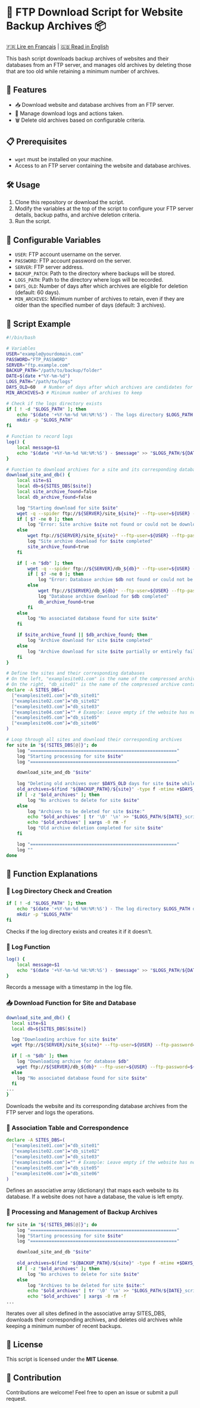 # 💾 FTP Download Script for Website Backup Archives 📦

[🇫🇷 Lire en Français](README.md) | [🇬🇧 Read in English](README_EN.md)

This bash script downloads backup archives of websites and their databases from an FTP server, and manages old archives by deleting those that are too old while retaining a minimum number of archives.

## 🌟 Features

- 📥 Download website and database archives from an FTP server.
- 📝 Manage download logs and actions taken.
- 🗑️ Delete old archives based on configurable criteria.

## 📋 Prerequisites

- `wget` must be installed on your machine.
- Access to an FTP server containing the website and database archives.

## 🛠️ Usage

1. Clone this repository or download the script.
2. Modify the variables at the top of the script to configure your FTP server details, backup paths, and archive deletion criteria.
3. Run the script.

## 🔧 Configurable Variables

- `USER`: FTP account username on the server.
- `PASSWORD`: FTP account password on the server.
- `SERVER`: FTP server address.
- `BACKUP_PATCH`: Path to the directory where backups will be stored.
- `LOGS_PATH`: Path to the directory where logs will be recorded.
- `DAYS_OLD`: Number of days after which archives are eligible for deletion (default: 60 days).
- `MIN_ARCHIVES`: Minimum number of archives to retain, even if they are older than the specified number of days (default: 3 archives).

## 📝 Script Example

```bash
#!/bin/bash

# Variables
USER="example@yourdomain.com"
PASSWORD="FTP_PASSWORD"
SERVER="ftp.example.com"
BACKUP_PATH="/path/to/backup/folder"
DATE=$(date +"%Y-%m-%d")
LOGS_PATH="/path/to/logs"
DAYS_OLD=60   # Number of days after which archives are candidates for deletion
MIN_ARCHIVES=3 # Minimum number of archives to keep

# Check if the logs directory exists
if [ ! -d "$LOGS_PATH" ]; then
    echo "$(date '+%Y-%m-%d %H:%M:%S') - The logs directory $LOGS_PATH does not exist. Creating..."
    mkdir -p "$LOGS_PATH"
fi

# Function to record logs
log() {
    local message=$1
    echo "$(date '+%Y-%m-%d %H:%M:%S') - $message" >> "$LOGS_PATH/${DATE}_script_backup_logs"
}

# Function to download archives for a site and its corresponding database
download_site_and_db() {
    local site=$1
    local db=${SITES_DBS[$site]}
    local site_archive_found=false
    local db_archive_found=false

    log "Starting download for site $site"
    wget -q --spider ftp://${SERVER}/site_${site}* --ftp-user=${USER} --ftp-password=${PASSWORD}
    if [ $? -ne 0 ]; then
        log "Error: Site archive $site not found or could not be downloaded"
    else
        wget ftp://${SERVER}/site_${site}* --ftp-user=${USER} --ftp-password=${PASSWORD} -P ${BACKUP_PATH}/${site}
        log "Site archive download for $site completed"
        site_archive_found=true
    fi

    if [ -n "$db" ]; then
        wget -q --spider ftp://${SERVER}/db_${db}* --ftp-user=${USER} --ftp-password=${PASSWORD}
        if [ $? -ne 0 ]; then
            log "Error: Database archive $db not found or could not be downloaded"
        else
            wget ftp://${SERVER}/db_${db}* --ftp-user=${USER} --ftp-password=${PASSWORD} -P ${BACKUP_PATH}/${site}
            log "Database archive download for $db completed"
            db_archive_found=true
        fi
    else
        log "No associated database found for site $site"
    fi

    if $site_archive_found || $db_archive_found; then
        log "Archive download for site $site completed"
    else
        log "Archive download for site $site partially or entirely failed"
    fi
}

# Define the sites and their corresponding databases
# On the left, "examplesite01.com" is the name of the compressed archive containing the website files
# On the right, "db_site01" is the name of the compressed archive containing the database dump
declare -A SITES_DBS=(
  ["examplesite01.com"]="db_site01"
  ["examplesite02.com"]="db_site02"
  ["examplesite03.com"]="db_site03"
  ["examplesite04.com"]="" # Example: Leave empty if the website has no database
  ["examplesite05.com"]="db_site05"
  ["examplesite06.com"]="db_site06"
)

# Loop through all sites and download their corresponding archives
for site in "${!SITES_DBS[@]}"; do
    log "======================================================="
    log "Starting processing for site $site"
    log "======================================================="

    download_site_and_db "$site"
    
    log "Deleting old archives over $DAYS_OLD days for site $site while keeping the latest $MIN_ARCHIVES"
    old_archives=$(find "${BACKUP_PATH}/${site}" -type f -mtime +$DAYS_OLD -print0 | sort -rz | tail -n +$((MIN_ARCHIVES+1)))
    if [ -z "$old_archives" ]; then
        log "No archives to delete for site $site"
    else
        log "Archives to be deleted for site $site:"
        echo "$old_archives" | tr '\0' '\n' >> "$LOGS_PATH/${DATE}_script_backup_logs"
        echo "$old_archives" | xargs -0 rm -f
        log "Old archive deletion completed for site $site"
    fi

    log "======================================================="
    log ""
done
```

## 📖 Function Explanations
### 📁 Log Directory Check and Creation

```bash
if [ ! -d "$LOGS_PATH" ]; then
    echo "$(date '+%Y-%m-%d %H:%M:%S') - The log directory $LOGS_PATH does not exist. Creating..."
    mkdir -p "$LOGS_PATH"
fi
```
Checks if the log directory exists and creates it if it doesn't.

### 📝 Log Function
```bash
log() {
    local message=$1
    echo "$(date '+%Y-%m-%d %H:%M:%S') - $message" >> "$LOGS_PATH/${DATE}_script_backup_logs"
}
```
Records a message with a timestamp in the log file.

### 📥 Download Function for Site and Database
```bash
download_site_and_db() {
  local site=$1
  local db=${SITES_DBS[$site]}

  log "Downloading archive for site $site"
  wget ftp://${SERVER}/site_${site}* --ftp-user=${USER} --ftp-password=${PASSWORD} -P ${BACKUP_PATCH}/${site}

  if [ -n "$db" ]; then
    log "Downloading archive for database $db"
    wget ftp://${SERVER}/db_${db}* --ftp-user=${USER} --ftp-password=${PASSWORD} -P ${BACKUP_PATCH}/${site}
  else
    log "No associated database found for site $site"
  fi
...
}
```
Downloads the website and its corresponding database archives from the FTP server and logs the operations.

### 🔗 Association Table and Correspondence

```bash
declare -A SITES_DBS=(
  ["examplesite01.com"]="db_site01"
  ["examplesite02.com"]="db_site02"
  ["examplesite03.com"]="db_site03"
  ["examplesite04.com"]="" # Example: Leave empty if the website has no database
  ["examplesite05.com"]="db_site05"
  ["examplesite06.com"]="db_site06"
)
```
Defines an associative array (dictionary) that maps each website to its database. If a website does not have a database, the value is left empty.

### 🔄 Processing and Management of Backup Archives
```bash
for site in "${!SITES_DBS[@]}"; do
    log "======================================================="
    log "Starting processing for site $site"
    log "======================================================="

    download_site_and_db "$site"
    
    old_archives=$(find "${BACKUP_PATH}/${site}" -type f -mtime +$DAYS_OLD -print0 | sort -rz | tail -n +$((MIN_ARCHIVES+1)))
    if [ -z "$old_archives" ]; then
        log "No archives to delete for site $site"
    else
        log "Archives to be deleted for site $site:"
        echo "$old_archives" | tr '\0' '\n' >> "$LOGS_PATH/${DATE}_script_backup_logs"
        echo "$old_archives" | xargs -0 rm -f
...
```
Iterates over all sites defined in the associative array SITES_DBS, downloads their corresponding archives, and deletes old archives while keeping a minimum number of recent backups.

## 📜 License
This script is licensed under the **MIT License**.

## 🤝 Contribution
Contributions are welcome! Feel free to open an issue or submit a pull request.
